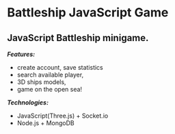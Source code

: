# Battleship JavaScript Game

## **JavaScript Battleship minigame.**

***Features:***
 - create account, save statistics
 - search available player,
 - 3D ships models,
 - game on the open sea!
 
***Technologies:***

 - JavaScript(Three.js) + Socket.io
 - Node.js + MongoDB
